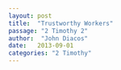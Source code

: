 ```yaml
---
layout: post
title:  "Trustworthy Workers"
passage: "2 Timothy 2"
author:  "John Diacos"
date:   2013-09-01
categories: "2 Timothy"
---
```


